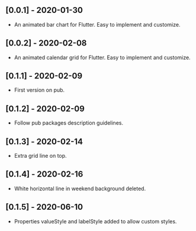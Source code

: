 ## [0.0.1] - 2020-01-30

* An animated bar chart for Flutter. Easy to implement and customize.

## [0.0.2] - 2020-02-08

* An animated calendar grid for Flutter. Easy to implement and customize.

## [0.1.1] - 2020-02-09

* First version on pub.

## [0.1.2] - 2020-02-09

* Follow pub packages description guidelines.

## [0.1.3] - 2020-02-14

* Extra grid line on top.

## [0.1.4] - 2020-02-16

* White horizontal line in weekend background deleted.

## [0.1.5] - 2020-06-10

* Properties valueStyle and labelStyle added to allow custom styles.

